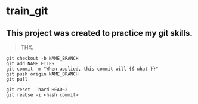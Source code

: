 # train_git

## This project was created to practice my git skills.

> THX.

```
git checkout -b NAME_BRANCH
git add NAME_FILES
git commit -m "When applied, this commit will {{ what }}"
git push origin NAME_BRANCH
git pull
```

```
git reset --hard HEAD~2
git reabse -i <hash commit>
```

